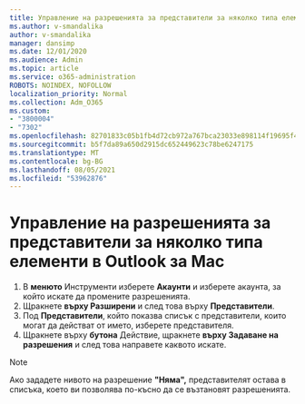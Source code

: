 ```yaml
---
title: Управление на разрешенията за представители за няколко типа елементи в Outlook за Mac
ms.author: v-smandalika
author: v-smandalika
manager: dansimp
ms.date: 12/01/2020
ms.audience: Admin
ms.topic: article
ms.service: o365-administration
ROBOTS: NOINDEX, NOFOLLOW
localization_priority: Normal
ms.collection: Adm_O365
ms.custom:
- "3800004"
- "7302"
ms.openlocfilehash: 82701833c05b1fb4d72cb972a767bca23033e898114f19695f42a116239c2221
ms.sourcegitcommit: b5f7da89a650d2915dc652449623c78be6247175
ms.translationtype: MT
ms.contentlocale: bg-BG
ms.lasthandoff: 08/05/2021
ms.locfileid: "53962876"
---
```

# <a name="manage-delegate-permissions-for-multiple-item-types-in-outlook-for-mac"></a>Управление на разрешенията за представители за няколко типа елементи в Outlook за Mac

1. В **менюто** Инструменти изберете **Акаунти** и изберете акаунта, за който искате да промените разрешенията.
2. Щракнете **върху Разширени** и след това върху **Представители**.
3. Под **Представители**, който показва списък с представители, които могат да действат от името, изберете представителя.
4. Щракнете върху **бутона** Действие, щракнете **върху Задаване на разрешения** и след това направете каквото искате.

> [!NOTE]
> Ако зададете нивото на разрешение **"Няма",** представителят остава в списъка, което ви позволява по-късно да се възтановят разрешенията.
